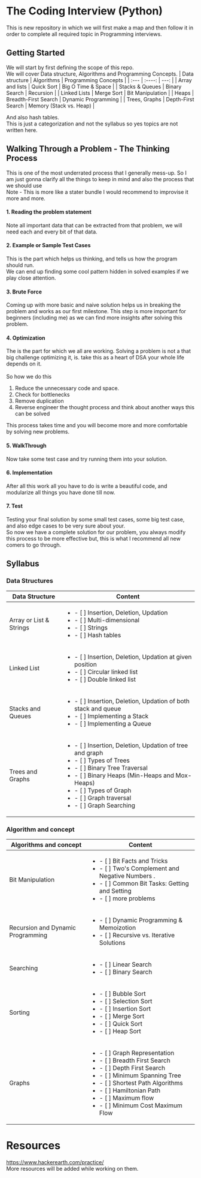 # The Coding Interview (Python)
This is new repository in which we will first make a map and then follow it in order to complete all required topic in Programming interviews.
## Getting Started
We will start by first defining the scope of this repo.<br>
We will cover Data structure, Algorithms and Programming Concepts.
| Data structure      | Algorithms | Programming Concepts     |
| :---        |    :----:   |          ---: |
| Array and lists     |  Quick Sort  | Big O Time & Space |
| Stacks & Queues      | Binary Search      |   Recursion    |
| Linked Lists    | Merge Sort       | Bit Manipulation  |
| Heaps      |    Breadth-First Search   |     Dynamic Programming  |
| Trees,  Graphs   | Depth-First Search       | Memory (Stack vs. Heap)      |


And also hash tables.<br>
This is just a categorization and not the syllabus so yes topics are not written here.

## Walking Through a Problem - The Thinking Process
This is one of the most underrated process that I generally mess-up. So I am just gonna clarify
all the things to keep in mind and also the process that we should use<br>
Note - This is more like a stater bundle I would recommend to improvise it more and more.<br>
#### 1. Reading the problem statement 
Note all important data that can be extracted from that problem, we will need each and every bit of that data.
#### 2. Example or Sample Test Cases
This is the part which helps us thinking, and tells us how the program should run.<br>
We can end up finding some cool pattern hidden in solved examples if we play close attention.
#### 3. Brute Force 
Coming up with more basic and naive solution helps us in breaking the problem and works as our first milestone. This step is more important for beginners (including me) as we can find more insights after solving this problem.
#### 4. Optimization
The is the part for which we all are working. Solving a problem is not a that big challenge optimizing it, is. take this as a heart of DSA your whole life depends on it.<br>    
So how we do this 
<ol>
<li>Reduce the unnecessary code and space.</li>
<li>Check for bottlenecks</li>
<li>Remove duplication</li>
<li>Reverse engineer the thought process and think about another ways this can be solved</li>
</ol>
This process takes time and you will become more and more comfortable by solving new problems.

#### 5. WalkThrough
Now take some test case and try running them into your solution.

#### 6. Implementation 
After all this work all you have to do is write a beautiful code, and modularize all things you have done till now.
#### 7. Test
Testing your final solution by some small test cases, some big test case, and also edge cases to be very sure about your.
<br>
So now we have a complete solution for our problem, you always modify this process to be more effective but, this is what I recommend all new comers to go through.

## Syllabus
### Data Structures
| Data Structure | Content |
|----------------------|--------------------------|
| Array or List & Strings | <ul>  <li>- [ ] Insertion, Deletion, Updation</li><li>- [ ] Multi-dimensional</li><li>- [ ] Strings</li><li>- [ ] Hash tables</li></ul>|
| Linked List     | <ul>  <li>- [ ] Insertion, Deletion, Updation at given position</li><li>- [ ] Circular linked list</li><li>- [ ] Double linked list</li></ul>|
| Stacks and Queues    | <ul>  <li>- [ ] Insertion, Deletion, Updation of both stack and queue</li><li>- [ ] Implementing a Stack</li><li>- [ ] Implementing a Queue</li></ul>|
| Trees and Graphs    | <ul>  <li>- [ ] Insertion, Deletion, Updation of tree and graph</li><li>- [ ] Types of Trees</li><li>- [ ] Binary Tree Traversal</li><li>- [ ] Binary Heaps (Min-Heaps and Mox-Heaps)</li><li>- [ ] Types of Graph </li><li>- [ ] Graph traversal</li><li>- [ ] Graph Searching</li></ul>|


### Algorithm and concept
| Algorithms and concept | Content |
|----------------------|--------------------------|
| Bit Manipulation| <ul>  <li>- [ ] Bit Facts and Tricks</li><li>- [ ] Two's Complement and Negative Numbers .</li><li>- [ ] Common Bit Tasks: Getting and Setting</li><li>- [ ] more problems</li></ul>|
| Recursion and Dynamic Programming     | <ul>  <li>- [ ] Dynamic Programming & Memoizotion</li><li>- [ ] Recursive vs. Iterative Solutions</li></ul>|
| Searching    | <ul>  <li>- [ ] Linear Search</li><li>- [ ] Binary Search</li></ul>|
| Sorting   | <ul>  <li>- [ ] Bubble Sort</li><li>- [ ] Selection Sort</li><li>- [ ] Insertion Sort</li><li>- [ ] Merge Sort</li><li>- [ ] Quick Sort</li><li>- [ ] Heap Sort</li></ul>|
| Graphs   | <ul>  <li>- [ ] Graph Representation</li><li>- [ ] Breadth First Search</li><li>- [ ] Depth First Search</li><li>- [ ] Minimum Spanning Tree</li><li>- [ ] Shortest Path Algorithms</li><li>- [ ] Hamiltonian Path</li><li>- [ ] Maximum flow</li><li>- [ ] Minimum Cost Maximum Flow</li></ul>|


# Resources
https://www.hackerearth.com/practice/
<br>
More resources will be added while working on them.
